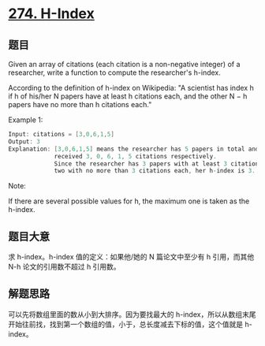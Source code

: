# [274. H-Index](https://leetcode.com/problems/h-index/)

## 题目

Given an array of citations (each citation is a non-negative integer) of a researcher, write a function to compute the researcher's h-index.

According to the definition of h-index on Wikipedia: "A scientist has index h if h of his/her N papers have at least h citations each, and the other N − h papers have no more than h citations each."

Example 1:

```c
Input: citations = [3,0,6,1,5]
Output: 3 
Explanation: [3,0,6,1,5] means the researcher has 5 papers in total and each of them had 
             received 3, 0, 6, 1, 5 citations respectively. 
             Since the researcher has 3 papers with at least 3 citations each and the remaining 
             two with no more than 3 citations each, her h-index is 3.
```

Note: 

If there are several possible values for h, the maximum one is taken as the h-index.



## 题目大意

求 h-index。h-index 值的定义：如果他/她的 N 篇论文中至少有 h 引用，而其他 N-h 论文的引用数不超过 h 引用数。

## 解题思路

可以先将数组里面的数从小到大排序。因为要找最大的 h-index，所以从数组末尾开始往前找，找到第一个数组的值，小于，总长度减去下标的值，这个值就是 h-index。

<!-- h指数由J.E. Hirsch于2005年提出，发表在《美国国家科学院院刊》上。[i] h指数是一种定量指标，基于对出版物和引用的出版物数据分析，以提供“对科学家累积研究贡献的重要性，重要性和广泛影响的估计”。[ii] 根据赫希的说法，h指数被定义为：“如果科学家的Np论文中有h篇至少有h次引用，而其他（Np – h）论文每篇都有≤h次引用，那么他就有索引h -->